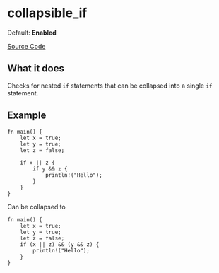 # collapsible_if

Default: **Enabled**

[Source Code](https://github.com/software-mansion/cairo-lint/tree/main/src/lints/ifs/collapsible_if.rs#L51)

## What it does

Checks for nested `if` statements that can be collapsed into a single `if` statement.

## Example

```cairo
fn main() {
    let x = true;
    let y = true;
    let z = false;

    if x || z {
        if y && z {
            println!("Hello");
        }
    }
}
```

Can be collapsed to

```cairo
fn main() {
    let x = true;
    let y = true;
    let z = false;
    if (x || z) && (y && z) {
        println!("Hello");
    }
}
```
